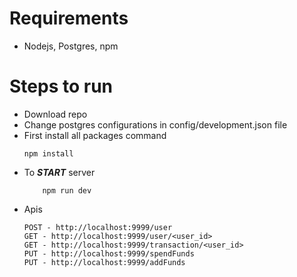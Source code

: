 # Requirements
* Nodejs, Postgres, npm

# Steps to run
- Download repo
- Change postgres configurations in config/development.json file
- First install all packages command 
    ```
    npm install
    ```
- To ***START*** server
    ```
        npm run dev
    ```
- Apis 
    ```
  POST - http://localhost:9999/user
  GET - http://localhost:9999/user/<user_id>
  GET - http://localhost:9999/transaction/<user_id>
  PUT - http://localhost:9999/spendFunds
  PUT - http://localhost:9999/addFunds
  ```
